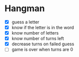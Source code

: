 # Hangman

- [x] guess a letter
- [x] know if the letter is in the word
- [x] know number of letters
- [x] know number of turns left
- [x] decrease turns on failed guess
- [ ] game is over when turns are 0
